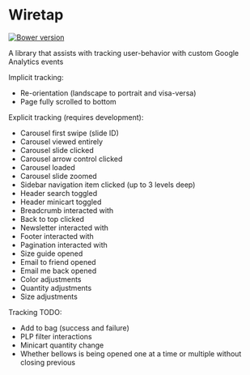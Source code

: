 Wiretap
=====

[![Bower version](https://badge.fury.io/bo/wiretap.svg)](http://badge.fury.io/bo/wiretap)

A library that assists with tracking user-behavior with custom Google Analytics events

Implicit tracking:
* Re-orientation (landscape to portrait and visa-versa)
* Page fully scrolled to bottom

Explicit tracking (requires development):
* Carousel first swipe (slide ID)
* Carousel viewed entirely
* Carousel slide clicked
* Carousel arrow control clicked
* Carousel loaded
* Carousel slide zoomed
* Sidebar navigation item clicked (up to 3 levels deep)
* Header search toggled
* Header minicart toggled
* Breadcrumb interacted with
* Back to top clicked
* Newsletter interacted with
* Footer interacted with
* Pagination interacted with
* Size guide opened
* Email to friend opened
* Email me back opened
* Color adjustments
* Quantity adjustments
* Size adjustments

Tracking TODO:
* Add to bag (success and failure)
* PLP filter interactions
* Minicart quantity change
* Whether bellows is being opened one at a time or multiple without closing previous